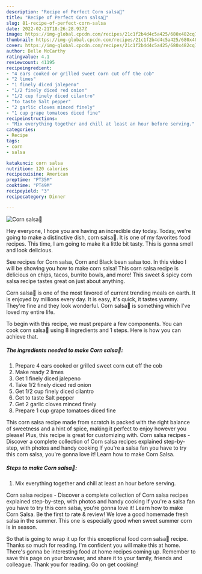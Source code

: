```yaml
---
description: "Recipe of Perfect Corn salsa🌽"
title: "Recipe of Perfect Corn salsa🌽"
slug: 81-recipe-of-perfect-corn-salsa
date: 2022-02-21T18:26:28.937Z
image: https://img-global.cpcdn.com/recipes/21c1f2b4d4c5a425/680x482cq70/corn-salsa-recipe-main-photo.jpg
thumbnail: https://img-global.cpcdn.com/recipes/21c1f2b4d4c5a425/680x482cq70/corn-salsa-recipe-main-photo.jpg
cover: https://img-global.cpcdn.com/recipes/21c1f2b4d4c5a425/680x482cq70/corn-salsa-recipe-main-photo.jpg
author: Belle McCarthy
ratingvalue: 4.1
reviewcount: 41195
recipeingredient:
- "4 ears cooked or grilled sweet corn cut off the cob"
- "2 limes"
- "1 finely diced jalepeno"
- "1/2 finely diced red onion"
- "1/2 cup finely diced cilantro"
- "to taste Salt pepper"
- "2 garlic cloves minced finely"
- "1 cup grape tomatoes diced fine"
recipeinstructions:
- "Mix everything together and chill at least an hour before serving."
categories:
- Recipe
tags:
- corn
- salsa

katakunci: corn salsa 
nutrition: 120 calories
recipecuisine: American
preptime: "PT35M"
cooktime: "PT49M"
recipeyield: "3"
recipecategory: Dinner

---
```



![Corn salsa🌽](https://img-global.cpcdn.com/recipes/21c1f2b4d4c5a425/680x482cq70/corn-salsa-recipe-main-photo.jpg)

Hey everyone, I hope you are having an incredible day today. Today, we're going to make a distinctive dish, corn salsa🌽. It is one of my favorites food recipes. This time, I am going to make it a little bit tasty. This is gonna smell and look delicious.

See recipes for Corn salsa, Corn and Black bean salsa too. In this video I will be showing you how to make corn salsa! This corn salsa recipe is delicious on chips, tacos, burrito bowls, and more! This sweet &amp; spicy corn salsa recipe tastes great on just about anything.

Corn salsa🌽 is one of the most favored of current trending meals on earth. It is enjoyed by millions every day. It is easy, it's quick, it tastes yummy. They're fine and they look wonderful. Corn salsa🌽 is something which I've loved my entire life.


To begin with this recipe, we must prepare a few components. You can cook corn salsa🌽 using 8 ingredients and 1 steps. Here is how you can achieve that.

<!--inarticleads1-->

##### The ingredients needed to make Corn salsa🌽:

1. Prepare 4 ears cooked or grilled sweet corn cut off the cob
1. Make ready 2 limes
1. Get 1 finely diced jalepeno
1. Take 1/2 finely diced red onion
1. Get 1/2 cup finely diced cilantro
1. Get to taste Salt pepper
1. Get 2 garlic cloves minced finely
1. Prepare 1 cup grape tomatoes diced fine


This corn salsa recipe made from scratch is packed with the right balance of sweetness and a hint of spice, making it perfect to enjoy however you please! Plus, this recipe is great for customizing with. Corn salsa recipes - Discover a complete collection of Corn salsa recipes explained step-by-step, with photos and handy cooking If you&#39;re a salsa fan you have to try this corn salsa, you&#39;re gonna love it! Learn how to make Corn Salsa. 

<!--inarticleads2-->

##### Steps to make Corn salsa🌽:

1. Mix everything together and chill at least an hour before serving.


Corn salsa recipes - Discover a complete collection of Corn salsa recipes explained step-by-step, with photos and handy cooking If you&#39;re a salsa fan you have to try this corn salsa, you&#39;re gonna love it! Learn how to make Corn Salsa. Be the first to rate &amp; review! We love a good homemade fresh salsa in the summer. This one is especially good when sweet summer corn is in season. 

So that is going to wrap it up for this exceptional food corn salsa🌽 recipe. Thanks so much for reading. I'm confident you will make this at home. There's gonna be interesting food at home recipes coming up. Remember to save this page on your browser, and share it to your family, friends and colleague. Thank you for reading. Go on get cooking!
